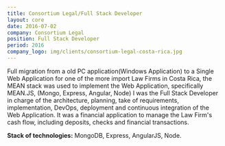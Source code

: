 ```yaml
---
title: Consortium Legal/Full Stack Developer
layout: core
date: 2016-07-02
company: Consortium Legal
position: Full Stack Developer
period: 2016
company_logo: img/clients/consortium-legal-costa-rica.jpg
---
```

Full migration from a old PC application(Windows Application) to a Single Web Application for one of the more import Law Firms in Costa Rica, the MEAN stack was used to implement the Web Application, specifically MEAN.JS, (Mongo, Express, Angular, Node) I was the Full Stack Developer in charge of the architecture, planning, take of requirements, implementation, DevOps, deployment and continuous integration of the Web Application. It was a financial application to manage the Law Firm's cash flow, including deposits, checks and financial transactions.  

**Stack of technologies:** MongoDB, Express, AngularJS, Node. 

